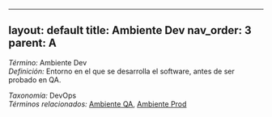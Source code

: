 
---
layout: default
title: Ambiente Dev
nav_order: 3
parent: A
---

*Término:* Ambiente Dev  
*Definición:* Entorno en el que se desarrolla el software, antes de ser probado en QA.

*Taxonomía:* DevOps  
*Términos relacionados:* [Ambiente QA](https://maleniski.github.io/diccionario-angl-tec-mx/docs/alfabeticamente/A/ambiente-qa/), [Ambiente Prod](https://maleniski.github.io/diccionario-angl-tec-mx/docs/alfabeticamente/A/ambiente-prod/)
